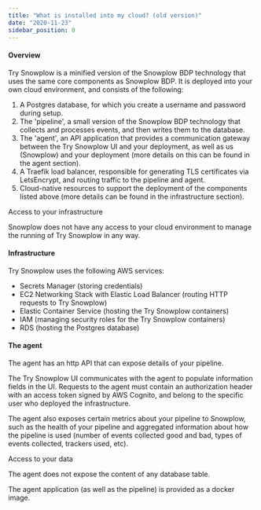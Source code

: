 ```yaml
---
title: "What is installed into my cloud? (old version)"
date: "2020-11-23"
sidebar_position: 0
---
```


#### Overview

Try Snowplow is a minified version of the Snowplow BDP technology that uses the same core components as Snowplow BDP. It is deployed into your own cloud environment, and consists of the following:

1. A Postgres database, for which you create a username and password during setup.
2. The 'pipeline', a small version of the Snowplow BDP technology that collects and processes events, and then writes them to the database.
3. The 'agent', an API application that provides a communication gateway between the Try Snowplow UI and your deployment, as well as us (Snowplow) and your deployment (more details on this can be found in the agent section).
4. A Traefik load balancer, responsible for generating TLS certificates via LetsEncrypt, and routing traffic to the pipeline and agent.
5. Cloud-native resources to support the deployment of the components listed above (more details can be found in the infrastructure section).

Access to your infrastructure

Snowplow does not have any access to your cloud environment to manage the running of Try Snowplow in any way.

#### Infrastructure

Try Snowplow uses the following AWS services:

- Secrets Manager (storing credentials)
- EC2 Networking Stack with Elastic Load Balancer (routing HTTP requests to Try Snowplow)
- Elastic Container Service (hosting the Try Snowplow containers)
- IAM (managing security roles for the Try Snowplow containers)
- RDS (hosting the Postgres database)

#### The agent

The agent has an http API that can expose details of your pipeline. 

The Try Snowplow UI communicates with the agent to populate information fields in the UI. Requests to the agent must contain an authorization header with an access token signed by AWS Cognito, and belong to the specific user who deployed the infrastructure.

The agent also exposes certain metrics about your pipeline to Snowplow, such as the health of your pipeline and aggregated information about how the pipeline is used (number of events collected good and bad, types of events collected, trackers used, etc).

Access to your data

The agent does not expose the content of any database table.

The agent application (as well as the pipeline) is provided as a docker image.
